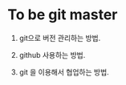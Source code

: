 To be git master
=================

1. git으로 버전 관리하는 방법.

2. github 사용하는 방법. 

3. git 을 이용해서 협업하는 방법. 
